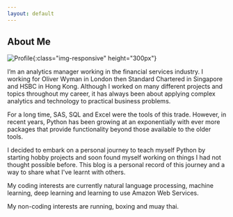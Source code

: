 ```yaml
---
layout: default
---
```


  <h2>About Me</h2>
  
![Profile]({{site.url}}/assets/profile.JPG){:class="img-responsive" height="300px"}

  I’m an analytics manager working in the financial services industry. I working for Oliver Wyman in London then Standard Chartered in Singapore and HSBC in Hong Kong. Although I worked on many different projects and topics throughout my career, it has always been about applying complex analytics and technology to practical business problems. 
  
  For a long time, SAS, SQL and Excel were the tools of this trade. However, in recent years, Python has been growing at an exponentially with ever more packages that provide functionality beyond those available to the older tools. 
  
  I decided to embark on a personal journey to teach myself Python by starting hobby projects and soon found myself working on things I had not thought possible before. This blog is a personal record of this journey and a way to share what I've learnt with others.
  
  My coding interests are currently natural language processing, machine learning, deep learning and learning to use Amazon Web Services.
  
  My non-coding interests are running, boxing and muay thai.
  
  
  

